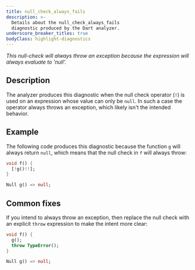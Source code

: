 ```yaml
---
title: null_check_always_fails
description: >-
  Details about the null_check_always_fails
  diagnostic produced by the Dart analyzer.
underscore_breaker_titles: true
bodyClass: highlight-diagnostics
---
```


_This null-check will always throw an exception because the expression will always evaluate to 'null'._

## Description

The analyzer produces this diagnostic when the null check operator (`!`)
is used on an expression whose value can only be `null`. In such a case
the operator always throws an exception, which likely isn't the intended
behavior.

## Example

The following code produces this diagnostic because the function `g` will
always return `null`, which means that the null check in `f` will always
throw:

```dart
void f() {
  [!g()!!];
}

Null g() => null;
```

## Common fixes

If you intend to always throw an exception, then replace the null check
with an explicit `throw` expression to make the intent more clear:

```dart
void f() {
  g();
  throw TypeError();
}

Null g() => null;
```
